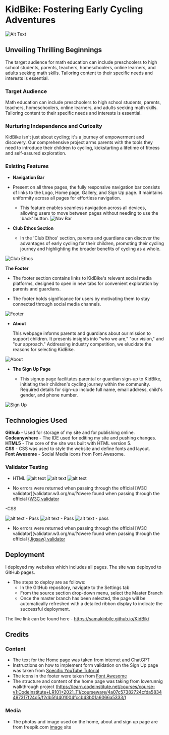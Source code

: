 # KidBike: Fostering Early Cycling Adventures
![Alt Text](readmeimages/responsive.jpeg)

## Unveiling Thrilling Beginnings

The target audience for math education can include preschoolers to high school students, parents, teachers, homeschoolers, online learners, and adults seeking math skills. Tailoring content to their specific needs and interests is essential.

### Target Audience

Math education can include preschoolers to high school students, parents, teachers, homeschoolers, online learners, and adults seeking math skills. Tailoring content to their specific needs and interests is essential.

### Nurturing Independence and Curiosity

KidBike isn't just about cycling; it's a journey of empowerment and discovery. Our comprehensive project arms parents with the tools they need to introduce their children to cycling, kickstarting a lifetime of fitness and self-assured exploration.


### Existing Features

- __Navigation Bar__

- Present on all three pages, the fully responsive navigation bar consists of links to the Logo, Home page, Gallery, and Sign Up page. It maintains uniformity across all pages for effortless navigation.
  - This feature enables seamless navigation across all devices, allowing users to move between pages without needing to use the 'back' button.
![Nav Bar](readmeimages/nav.jpeg)

- __Club Ethos Section__

  - In the 'Club Ethos' section, parents and guardians can discover the advantages of early cycling for their children, promoting their cycling journey and highlighting the broader benefits of cycling as a whole.

![Club Ethos](readmeimages/clubethos.jpeg)

  __The Footer__

- The footer section contains links to KidBike's relevant social media platforms, designed to open in new tabs for convenient exploration by parents and guardians.

- The footer holds significance for users by motivating them to stay connected through social media channels.

![Footer](readmeimages/footer.jpeg)

- __About__

  This webpage informs parents and guardians about our mission to support children. It presents insights into "who we are," "our vision," and "our approach." Addressing industry competition, we elucidate the reasons for selecting KidBike.

![About](readmeimages/about.jpeg)

- __The Sign Up Page__

  - This signup page facilitates parental or guardian sign-up to KidBike, initiating their children's cycling journey within the community. Required details for sign-up include full name, email address, child's gender, and phone number.

![Sign Up](readmeimages/signup.jpeg)

## Technologies Used

__Github__ - Used for storage of my site and for publishing online.\
__Codeanywhere__ - The IDE used for editing my site and pushing changes.\
__HTML5__ - The core of the site was built with HTML version 5.\
__CSS__ - CSS was used to style the website and define fonts and layout.\
__Font Awesome__ - Social Media icons from Font Awesome.

### Validator Testing

- HTML
![alt text](readmeimages/tmlvalidator.jpeg)
![alt text](readmeimages/tmlvalidator.jpeg)
![alt text](readmeimages/tmlvalidator.jpeg)

- No errors were returned when passing through the official [W3C validator](validator.w3.org/nu/?dwere found when passing through the official              [(W3C validator](https://validator.w3.org/nu/#textarea)

-CSS

![alt text](readmeimages/css.validate.jpeg) - Pass
![alt text](readmeimages/css.validate.jpeg) - Pass
![alt text](readmeimages/css.validate.jpeg) - pass

- No errors were returned when passing through the official [W3C validator](validator.w3.org/nu/?dwere found when passing through the official [(Jigsaw) validator](https://jigsaw.w3.org/css-validator/validator)

## Deployment

I deployed my websites which includes all pages. The site was deployed to GitHub pages.

- The steps to deploy are as follows:
  - In the GitHub repository, navigate to the Settings tab
  - From the source section drop-down menu, select the Master Branch
  - Once the master branch has been selected, the page will be automatically refreshed with a detailed ribbon display to indicate the successful deployment.

The live link can be found here - <https://samakinbile.github.io/KidBik/>

## Credits

### Content

- The text for the Home page was taken from internet and ChatGPT
- Instructions on how to implement form validation on the Sign Up page was taken from [Specific YouTube Tutorial](https://www.openai.com/)
- The icons in the footer were taken from [Font Awesome](https://freepik.com/)
- The structure and content of the home page was taking from loverunnig walkthrough project (<https://learn.codeinstitute.net/courses/course-v1:CodeInstitute+LR101+2021_T1/courseware/4a07c57382724cfda5834497317f24d5/f2db5fd401004fccb43b01a6066a5333/>)

### Media

- The photos and image used on the home, about and sign up page are from freepik.com [image](https://www.freepik.com/) site

